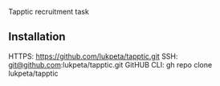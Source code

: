 Tapptic recruitment task

## Installation

HTTPS: https://github.com/lukpeta/tapptic.git
SSH: git@github.com:lukpeta/tapptic.git
GitHUB CLI: gh repo clone lukpeta/tapptic
